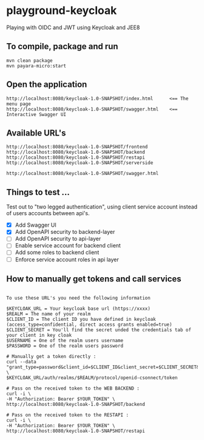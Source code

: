 # playground-keycloak
Playing with OIDC and JWT using Keycloak and JEE8

## To compile, package and run
```
mvn clean package
mvn payara-micro:start
```

## Open the application
```
http://localhost:8080/keycloak-1.0-SNAPSHOT/index.html      <== The menu page
http://localhost:8080/keycloak-1.0-SNAPSHOT/swagger.html    <== Interactive Swagger UI 
```

## Available URL's
```
http://localhost:8080/keycloak-1.0-SNAPSHOT/frontend
http://localhost:8080/keycloak-1.0-SNAPSHOT/backend
http://localhost:8080/keycloak-1.0-SNAPSHOT/restapi
http://localhost:8080/keycloak-1.0-SNAPSHOT/serverside

http://localhost:8080/keycloak-1.0-SNAPSHOT/swagger.html
```

## Things to test ...
Test out to "two legged authentication", using client service account instead of users accounts between api's.
- [x] Add Swagger UI
- [x] Add OpenAPI security to backend-layer
- [ ] Add OpenAPI security to api-layer 
- [ ] Enable service account for backend client
- [ ] Add some roles to backend client
- [ ] Enforce service account roles in api layer

## How to manually get tokens and call services
```

To use these URL's you need the following information

$KEYCLOAK_URL = Your keycloak base url (https://xxxx)
$REALM = The name of your realm
$CLIENT_ID = The client ID you have defined in keycloak (access_type=confidential, direct access grants enabled=true)
$CLIENT_SECRET = You'll find the secret unded the credentials tab of your client in key cloak
$USERNAME = One of the realm users username
$PASSWORD = One of the realm users password

# Manually get a token directly :
curl --data "grant_type=password&client_id=$CLIENT_ID&client_secret=$CLIENT_SECRET&username=$USERNAME&password=$PASSWORD" \
$KEYCLOAK_URL/auth/realms/$REALM/protocol/openid-csonnect/token

# Pass on the received token to the WEB BACKEND :
curl -i \
-H "Authorization: Bearer $YOUR_TOKEN" \
http://localhost:8080/keycloak-1.0-SNAPSHOT/backend

# Pass on the received token to the RESTAPI :
curl -i \
-H "Authorization: Bearer $YOUR_TOKEN" \
http://localhost:8080/keycloak-1.0-SNAPSHOT/restapi

```

